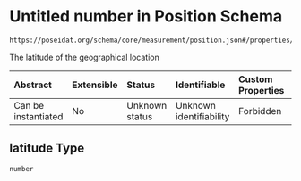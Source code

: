 # Untitled number in Position Schema

```txt
https://poseidat.org/schema/core/measurement/position.json#/properties/latitude
```

The latitude of the geographical location

| Abstract            | Extensible | Status         | Identifiable            | Custom Properties | Additional Properties | Access Restrictions | Defined In                                                                      |
| :------------------ | :--------- | :------------- | :---------------------- | :---------------- | :-------------------- | :------------------ | :------------------------------------------------------------------------------ |
| Can be instantiated | No         | Unknown status | Unknown identifiability | Forbidden         | Allowed               | none                | [position.json*](schemas/core/measurement/position.json "open original schema") |

## latitude Type

`number`
